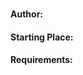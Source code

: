 ### 
#### Author:
_[](http://movoda.net/man/)_

#### Starting Place:
_[](http://movoda.net/man/)_

#### Requirements: